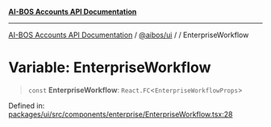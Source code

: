[**AI-BOS Accounts API Documentation**](../../../README.md)

***

[AI-BOS Accounts API Documentation](../../../README.md) / [@aibos/ui](../README.md) / [](../README.md) / EnterpriseWorkflow

# Variable: EnterpriseWorkflow

> `const` **EnterpriseWorkflow**: `React.FC`\<`EnterpriseWorkflowProps`\>

Defined in: [packages/ui/src/components/enterprise/EnterpriseWorkflow.tsx:28](https://github.com/pohlai88/accounts/blob/48103fb36d28b2b9bfb33472b6de2f719773cde9/packages/ui/src/components/enterprise/EnterpriseWorkflow.tsx#L28)
